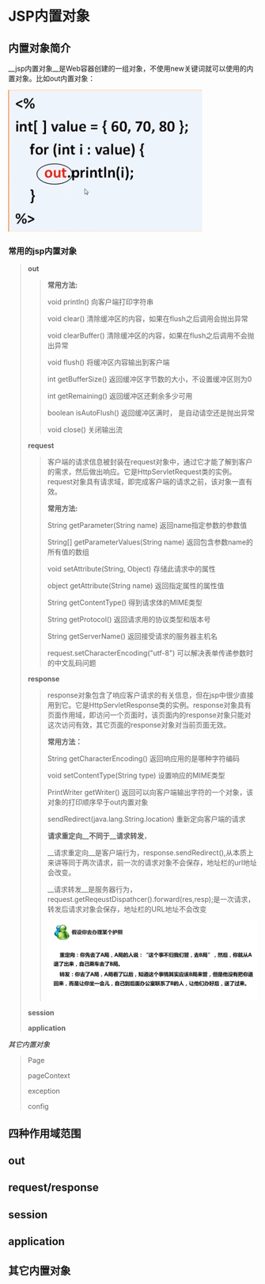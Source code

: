 JSP内置对象
===

## 内置对象简介

​	__jsp内置对象__是Web容器创建的一组对象，不使用new关键词就可以使用的内置对象。比如out内置对象：

![](./out对象.PNG)

### 常用的jsp内置对象

> __out__
>
> >__常用方法:__
> >
> >void println()  向客户端打印字符串
> >
> >void clear()  清除缓冲区的内容，如果在flush之后调用会抛出异常
> >
> >void clearBuffer()  清除缓冲区的内容，如果在flush之后调用不会抛出异常
> >
> >void flush()  将缓冲区内容输出到客户端
> >
> >int getBufferSize()  返回缓冲区字节数的大小，不设置缓冲区则为0
> >
> >int getRemaining()  返回缓冲区还剩余多少可用
> >
> >boolean isAutoFlush()  返回缓冲区满时， 是自动请空还是抛出异常
> >
> >void close()  关闭输出流
>
> __request__
>
> > ​    客户端的请求信息被封装在request对象中，通过它才能了解到客户的需求，然后做出响应。它是HttpServletRequest类的实例。request对象具有请求域，即完成客户端的请求之前，该对象一直有效。
> >
> > __常用方法:__
> >
> > String getParameter(String name)  返回name指定参数的参数值
> >
> > String[] getParameterValues(String name)  返回包含参数name的所有值的数组
> >
> > void setAttribute(String, Object)  存储此请求中的属性
> >
> > object getAttribute(String name)  返回指定属性的属性值
> >
> > String getContentType()  得到请求体的MIME类型
> >
> > String getProtocol()  返回请求用的协议类型和版本号
> >
> > String getServerName()  返回接受请求的服务器主机名
> >
> > request.setCharacterEncoding("utf-8") 可以解决表单传递参数时的中文乱码问题
>
> __response__
>
> > ​    response对象包含了响应客户请求的有关信息，但在jsp中很少直接用到它。它是HttpServletResponse类的实例。response对象具有页面作用域，即访问一个页面时，该页面内的response对象只能对这次访问有效，其它页面的response对象对当前页面无效。
> >
> > __常用方法：__
> >
> > String getCharacterEncoding()  返回响应用的是哪种字符编码
> >
> > void setContentType(String type)  设置响应的MIME类型
> >
> > PrintWriter getWriter()  返回可以向客户端输出字符的一个对象，该对象的打印顺序早于out内置对象
> >
> > sendRedirect(java.lang.String.location)  重新定向客户端的请求
> >
> > __请求重定向__不同于__请求转发__，
> >
> > __请求重定向__是客户端行为，response.sendRedirect(),从本质上来讲等同于两次请求，前一次的请求对象不会保存，地址栏的url地址会改变。
> >
> > __请求转发__是服务器行为，request.getReqeustDispathcer().forward(res,resp);是一次请求，转发后请求对象会保存，地址栏的URL地址不会改变
> >
> > ![](./重定向与转发.PNG)
>
> __session__
>
> > 
>
> __application__
>
> > 



_其它内置对象_

>Page
>
>pageContext
>
>exception
>
>config



## 四种作用域范围



## out



## request/response



## session



## application



## 其它内置对象

